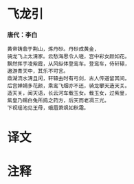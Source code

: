 # 飞龙引

**唐代：李白**

    黄帝铸鼎于荆山，炼丹砂。丹砂成黄金，
    骑龙飞上太清家。云愁海思令人嗟，宫中彩女颜如花。
    飘然挥手凌紫霞，从风纵体登鸾车。登鸾车，侍轩辕，
    遨游青天中，其乐不可言。
    鼎湖流水清且闲，轩辕去时有弓剑，古人传道留其间。
    后宫婵娟多花颜，乘鸾飞烟亦不还，骑龙攀天造天关。
    造天关，闻天语，长云河车载玉女。载玉女，过紫皇，
    紫皇乃赐白兔所捣之药方，后天而老凋三光。
    下视瑶池见王母，蛾眉萧飒如秋霜。

# 译文

    

# 注释

